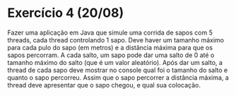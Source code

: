 # Exercício 4 (20/08)

Fazer uma aplicação em Java que simule uma corrida de sapos com 5 threads, cada thread controlando 1 sapo. Deve haver um tamanho máximo para cada pulo do sapo (em metros) e a distância máxima para que os sapos percorram. A cada salto, um sapo pode dar uma salto de 0 até o tamanho máximo do salto (que é um valor aleatório). Após dar um salto, a thread de cada sapo deve mostrar no console qual foi o tamanho do salto e quanto o sapo percorreu. Assim que o sapo percorrer a distância máxima, a thread deve apresentar que o sapo chegou, e qual sua colocação.
